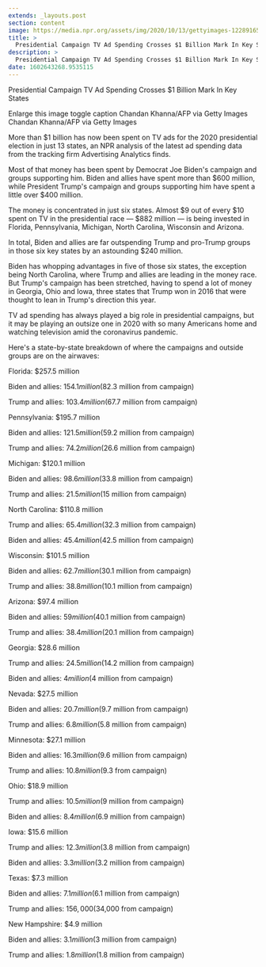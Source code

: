 ```yaml
--- 
extends: _layouts.post 
section: content 
image: https://media.npr.org/assets/img/2020/10/13/gettyimages-1228916525_wide-c12124c046c9d37a45a794fde31c53ee76137c23.jpg?s=1400 
title: > 
  Presidential Campaign TV Ad Spending Crosses $1 Billion Mark In Key States 
description: > 
  Presidential Campaign TV Ad Spending Crosses $1 Billion Mark In Key StatesEnlarge this image toggle caption Chandan Khanna/AFP via Getty Images Chandan Khanna/AFP via Getty ImagesMore than $1 billion has now been spent on TV ads for the 2020 presidential election in just 13 states, an NPR analysis of the latest ad spending data from the tracking firm Advertising Analytics finds.Most of that money has been spent by Democrat Joe Biden's campaign and groups supporting him.Biden and allies have spent more than $600 million, while President Trump's campaign and groups supporting him have spent a little over $400 million.Almost $9 out of every $10 spent on TV in the presidential race — $882 million — is being invested in Florida, Pennsylvania, Michigan, North Carolina, Wisconsin and Arizona.In total, Biden and allies are far outspending Trump and pro-Trump groups in those six key states by an astounding $240 million. 
date: 1602643268.9535115 
--- 
```

Presidential Campaign TV Ad Spending Crosses $1 Billion Mark In Key States

Enlarge this image toggle caption Chandan Khanna/AFP via Getty Images Chandan Khanna/AFP via Getty Images

More than $1 billion has now been spent on TV ads for the 2020 presidential election in just 13 states, an NPR analysis of the latest ad spending data from the tracking firm Advertising Analytics finds.

Most of that money has been spent by Democrat Joe Biden's campaign and groups supporting him. Biden and allies have spent more than $600 million, while President Trump's campaign and groups supporting him have spent a little over $400 million.

The money is concentrated in just six states. Almost $9 out of every $10 spent on TV in the presidential race — $882 million — is being invested in Florida, Pennsylvania, Michigan, North Carolina, Wisconsin and Arizona.

In total, Biden and allies are far outspending Trump and pro-Trump groups in those six key states by an astounding $240 million.

Biden has whopping advantages in five of those six states, the exception being North Carolina, where Trump and allies are leading in the money race. But Trump's campaign has been stretched, having to spend a lot of money in Georgia, Ohio and Iowa, three states that Trump won in 2016 that were thought to lean in Trump's direction this year.

TV ad spending has always played a big role in presidential campaigns, but it may be playing an outsize one in 2020 with so many Americans home and watching television amid the coronavirus pandemic.

Here's a state-by-state breakdown of where the campaigns and outside groups are on the airwaves:

Florida: $257.5 million

Biden and allies: $154.1 million ($82.3 million from campaign)

Trump and allies: $103.4 million ($67.7 million from campaign)

Pennsylvania: $195.7 million

Biden and allies: $121.5 million ($59.2 million from campaign)

Trump and allies: $74.2 million ($26.6 million from campaign)

Michigan: $120.1 million

Biden and allies: $98.6 million ($33.8 million from campaign)

Trump and allies: $21.5 million ($15 million from campaign)

North Carolina: $110.8 million

Trump and allies: $65.4 million ($32.3 million from campaign)

Biden and allies: $45.4 million ($42.5 million from campaign)

Wisconsin: $101.5 million

Biden and allies: $62.7 million ($30.1 million from campaign)

Trump and allies: $38.8 million ($10.1 million from campaign)

Arizona: $97.4 million

Biden and allies: $59 million ($40.1 million from campaign)

Trump and allies: $38.4 million ($20.1 million from campaign)

Georgia: $28.6 million

Trump and allies: $24.5 million ($14.2 million from campaign)

Biden and allies: $4 million ($4 million from campaign)

Nevada: $27.5 million

Biden and allies: $20.7 million ($9.7 million from campaign)

Trump and allies: $6.8 million ($5.8 million from campaign)

Minnesota: $27.1 million

Biden and allies: $16.3 million ($9.6 million from campaign)

Trump and allies: $10.8 million ($9.3 from campaign)

Ohio: $18.9 million

Trump and allies: $10.5 million ($9 million from campaign)

Biden and allies: $8.4 million ($6.9 million from campaign)

Iowa: $15.6 million

Trump and allies: $12.3 million ($3.8 million from campaign)

Biden and allies: $3.3 million ($3.2 million from campaign)

Texas: $7.3 million

Biden and allies: $7.1 million ($6.1 million from campaign)

Trump and allies: $156,000 ($34,000 from campaign)

New Hampshire: $4.9 million

Biden and allies: $3.1 million ($3 million from campaign)

Trump and allies: $1.8 million ($1.8 million from campaign)
